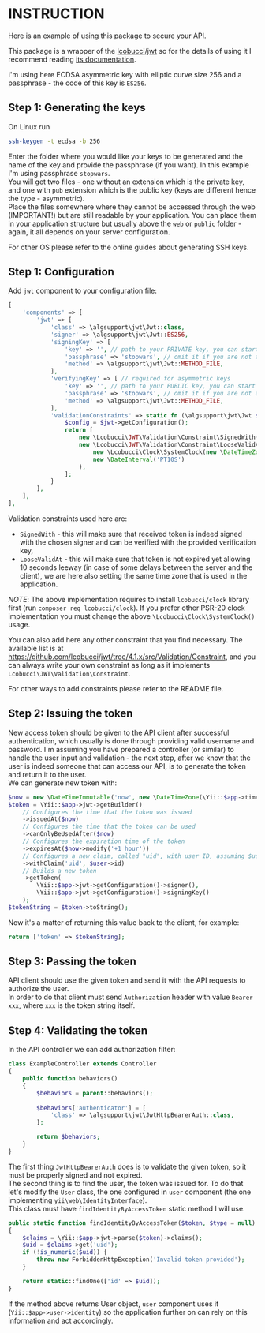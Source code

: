 # INSTRUCTION

Here is an example of using this package to secure your API. 

This package is a wrapper of the [lcobucci/jwt](https://github.com/lcobucci/jwt) so for the details of using it 
I recommend reading [its documentation](https://lcobucci-jwt.readthedocs.io/en/latest/).

I'm using here ECDSA asymmetric key with elliptic curve size 256 and a passphrase - the code of this key is `ES256`.

## Step 1: Generating the keys

On Linux run

```sh
ssh-keygen -t ecdsa -b 256
```

Enter the folder where you would like your keys to be generated and the name of the key and provide the passphrase 
(if you want). In this example I'm using passphrase `stopwars`.  
You will get two files - one without an extension which is the private key, and one with `pub` extension which is 
the public key (keys are different hence the type - asymmetric).  
Place the files somewhere where they cannot be accessed through the web (IMPORTANT!) but are still readable by your 
application. You can place them in your application structure but usually above the `web` or `public` folder - again, 
it all depends on your server configuration.

For other OS please refer to the online guides about generating SSH keys.

## Step 1: Configuration

Add `jwt` component to your configuration file:

```php
[
    'components' => [
        'jwt' => [
            'class' => \algsupport\jwt\Jwt::class,
            'signer' => \algsupport\jwt\Jwt::ES256,
            'signingKey' => [
                'key' => '', // path to your PRIVATE key, you can start the path with @ to indicate this is a Yii alias
                'passphrase' => 'stopwars', // omit it if you are not adding any passphrase
                'method' => \algsupport\jwt\Jwt::METHOD_FILE,
            ],
            'verifyingKey' => [ // required for asymmetric keys
                'key' => '', // path to your PUBLIC key, you can start the path with @ to indicate this is a Yii alias
                'passphrase' => 'stopwars', // omit it if you are not adding any passphrase
                'method' => \algsupport\jwt\Jwt::METHOD_FILE,
            ],
            'validationConstraints' => static fn (\algsupport\jwt\Jwt $jwt) {
                $config = $jwt->getConfiguration();
                return [
                    new \Lcobucci\JWT\Validation\Constraint\SignedWith($config->signer(), $config->verificationKey()),
                    new \Lcobucci\JWT\Validation\Constraint\LooseValidAt(
                        new \Lcobucci\Clock\SystemClock(new \DateTimeZone(\Yii::$app->timeZone)),
                        new \DateInterval('PT10S')
                    ),
                ];
            }
        ],
    ],
],
```

Validation constraints used here are:
 - `SignedWith` - this will make sure that received token is indeed signed with the chosen signer and can be verified 
   with the provided verification key,
 - `LooseValidAt` - this will make sure that token is not expired yet allowing 10 seconds leeway (in case of some delays
   between the server and the client), we are here also setting the same time zone that is used in the application.

*NOTE*: The above implementation requires to install `lcobucci/clock` library first (run `composer req lcobucci/clock`).
If you prefer other PSR-20 clock implementation you must change the above `\Lcobucci\Clock\SystemClock()` usage.

You can also add here any other constraint that you find necessary. The available list is at 
https://github.com/lcobucci/jwt/tree/4.1.x/src/Validation/Constraint, and you can always write your own constraint as 
long as it implements `Lcobucci\JWT\Validation\Constraint`.

For other ways to add constraints please refer to the README file.

## Step 2: Issuing the token

New access token should be given to the API client after successful authentication, which usually is done through 
providing valid username and password. I'm assuming you have prepared a controller (or similar) to handle the user input 
and validation - the next step, after we know that the user is indeed someone that can access our API, is to generate 
the token and return it to the user.  
We can generate new token with:

```php
$now = new \DateTimeImmutable('now', new \DateTimeZone(\Yii::$app->timeZone));
$token = \Yii::$app->jwt->getBuilder()
    // Configures the time that the token was issued
    ->issuedAt($now)
    // Configures the time that the token can be used
    ->canOnlyBeUsedAfter($now)
    // Configures the expiration time of the token
    ->expiresAt($now->modify('+1 hour'))
    // Configures a new claim, called "uid", with user ID, assuming $user is the authenticated user object
    ->withClaim('uid', $user->id)
    // Builds a new token
    ->getToken(
        \Yii::$app->jwt->getConfiguration()->signer(),
        \Yii::$app->jwt->getConfiguration()->signingKey()
    );
$tokenString = $token->toString();
```

Now it's a matter of returning this value back to the client, for example:

```php
return ['token' => $tokenString];
```

## Step 3: Passing the token

API client should use the given token and send it with the API requests to authorize the user.  
In order to do that client must send `Authorization` header with value `Bearer xxx`, where `xxx` is the token string 
itself.

## Step 4: Validating the token

In the API controller we can add authorization filter:

```php
class ExampleController extends Controller
{
    public function behaviors()
    {
        $behaviors = parent::behaviors();
        
        $behaviors['authenticator'] = [
            'class' => \algsupport\jwt\JwtHttpBearerAuth::class,
        ];

        return $behaviors;
    }
}
```

The first thing `JwtHttpBearerAuth` does is to validate the given token, so it must be properly signed and not expired.  
The second thing is to find the user, the token was issued for. To do that let's modify the `User` class, the one 
configured in `user` component (the one implementing `yii\web\IdentityInterface`).  
This class must have `findIdentityByAccessToken` static method I will use.

```php
public static function findIdentityByAccessToken($token, $type = null)
{
    $claims = \Yii::$app->jwt->parse($token)->claims();
    $uid = $claims->get('uid');
    if (!is_numeric($uid)) {
        throw new ForbiddenHttpException('Invalid token provided');
    }

    return static::findOne(['id' => $uid]);
}
```

If the method above returns User object, `user` component uses it (`Yii::$app->user->identity`) so the application 
further on can rely on this information and act accordingly.
